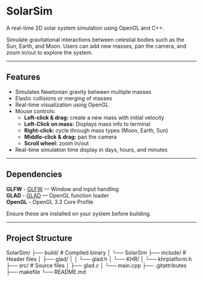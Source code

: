 # SolarSim

A real-time 2D solar system simulation using OpenGL and C++.

Simulate gravitational interactions between celestial bodies such as the Sun, Earth, and Moon. Users can add new masses, pan the camera, and zoom in/out to explore the system.

---

## Features

- Simulates Newtonian gravity between multiple masses
- Elastic collisions or merging of masses
- Real-time visualization using OpenGL
- Mouse controls:
  - **Left-click & drag:** create a new mass with initial velocity
  - **Left-Click on mass:** Displays mass info to terminal
  - **Right-click:** cycle through mass types (Moon, Earth, Sun)
  - **Middle-click & drag:** pan the camera
  - **Scroll wheel:** zoom in/out
- Real-time simulation time display in days, hours, and minutes

---

## Dependencies

**GLFW** - [GLFW](https://www.glfw.org/) — Window and input handling  
**GLAD** - [GLAD](https://glad.dav1d.de/) — OpenGL function loader  
**OpenGL** - OpenGL 3.3 Core Profile  

Ensure these are installed on your system before building.

---

## Project Structure
SolarSim/
├── build/ # Compiled binary
│ └── SolarSim
├── include/ # Header files
│ ├── glad/
│ │ └── glad.h
│ └── KHR/
│ └── khrplatform.h
├── src/ # Source files
│ ├── glad.c
│ └── main.cpp
├── .gitattributes
├── makefile
└── README.md